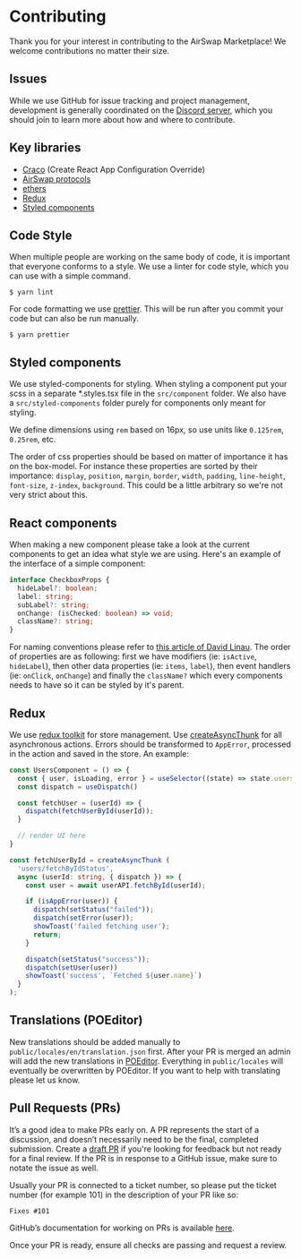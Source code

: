 # Contributing

Thank you for your interest in contributing to the AirSwap Marketplace! We welcome contributions no matter their size.

## Issues

While we use GitHub for issue tracking and project management, development is generally coordinated on the [Discord server](https://chat.airswap.io/), which you should join to learn more about how and where to contribute.

## Key libraries

- [Craco](https://www.npmjs.com/package/@craco/craco) (Create React App Configuration Override)
- [AirSwap protocols](https://github.com/airswap/airswap-protocols)
- [ethers](https://docs.ethers.io/)
- [Redux](https://redux-toolkit.js.org/)
- [Styled components](https://www.npmjs.com/package/styled-components)

## Code Style

When multiple people are working on the same body of code, it is important that everyone conforms to a style. We use a linter for code style, which you can use with a simple command.

```
$ yarn lint
```

For code formatting we use [prettier](https://www.npmjs.com/package/prettier). This will be run after you commit your code but can also be run manually. 

```
$ yarn prettier
```

## Styled components

We use styled-components for styling. When styling a component put your scss in a separate *.styles.tsx file in the `src/component` folder. We also have a `src/styled-components` folder purely for components only meant for styling.

We define dimensions using `rem` based on 16px, so use units like `0.125rem`, `0.25rem`, etc.

The order of css properties should be based on matter of importance it has on the box-model. For instance these properties are sorted by their importance: `display`, `position`, `margin`, `border`, `width`, `padding`, `line-height`, `font-size`, `z-index`, `background`. This could be a little arbitrary so we're not very strict about this. 
## React components

When making a new component please take a look at the current components to get an idea what style we are using. Here's an example of the interface of a simple component:

```typescript
interface CheckboxProps {
  hideLabel?: boolean;
  label: string;
  subLabel?: string;
  onChange: (isChecked: boolean) => void;
  className?: string;
}
```

For naming conventions please refer to [this article of David Linau](https://dlinau.wordpress.com/2016/02/22/how-to-name-props-for-react-components/).
The order of properties are as following: first we have modifiers (ie: `isActive`, `hideLabel`), then other data properties (ie: `items`, `label`), then event handlers (ie: `onClick`, `onChange`) and finally the `className?` which every components needs to have so it can be styled by it's parent.

## Redux

We use [redux toolkit](https://redux-toolkit.js.org) for store management. Use [createAsyncThunk](https://redux-toolkit.js.org/api/createAsyncThunk) for all asynchronous actions. Errors should be transformed to `AppError`, processed in the action and saved in the store. An example:

```typescript
const UsersComponent = () => {
  const { user, isLoading, error } = useSelector((state) => state.users)
  const dispatch = useDispatch()

  const fetchUser = (userId) => {
    dispatch(fetchUserById(userId));
  }

  // render UI here
}
```

```typescript
const fetchUserById = createAsyncThunk (
  'users/fetchByIdStatus',
  async (userId: string, { dispatch }) => {
    const user = await userAPI.fetchById(userId);

    if (isAppError(user)) {
      dispatch(setStatus("failed"));
      dispatch(setError(user));
      showToast('failed fetching user');
      return;
    }

    dispatch(setStatus("success"));
    dispatch(setUser(user))
    showToast('success', `Fetched ${user.name}`)
  }
);
```

## Translations (POEditor)

New translations should be added manually to `public/locales/en/translation.json` first. After your PR is merged an admin will add the new translations in [POEditor](https://poeditor.com/). Everything in `public/locales` will eventually be overwritten by POEditor. If you want to help with translating please let us know.

## Pull Requests (PRs)

It’s a good idea to make PRs early on. A PR represents the start of a discussion, and doesn’t necessarily need to be the final, completed submission. Create a [draft PR](https://github.blog/2019-02-14-introducing-draft-pull-requests/) if you're looking for feedback but not ready for a final review. If the PR is in response to a GitHub issue, make sure to notate the issue as well.

Usually your PR is connected to a ticket number, so please put the ticket number (for example 101) in the description of your PR like so:

`Fixes #101`

GitHub’s documentation for working on PRs is available [here](https://help.github.com/en/github/collaborating-with-issues-and-pull-requests/about-pull-requests).

Once your PR is ready, ensure all checks are passing and request a review.
